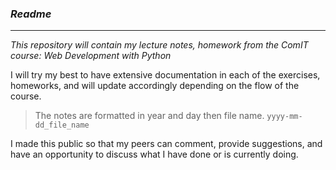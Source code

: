 
### *Readme*
---

*This repository will contain my lecture notes, homework from the ComIT course: Web Development with Python*

I will try my best to have extensive documentation in each of the exercises, homeworks, and will update accordingly depending on the flow of the course.

>The notes are formatted in year and day then file name.
``yyyy-mm-dd_file_name``

I made this public so that my peers can comment, provide suggestions, and have an opportunity to discuss what I have done or is currently doing.
